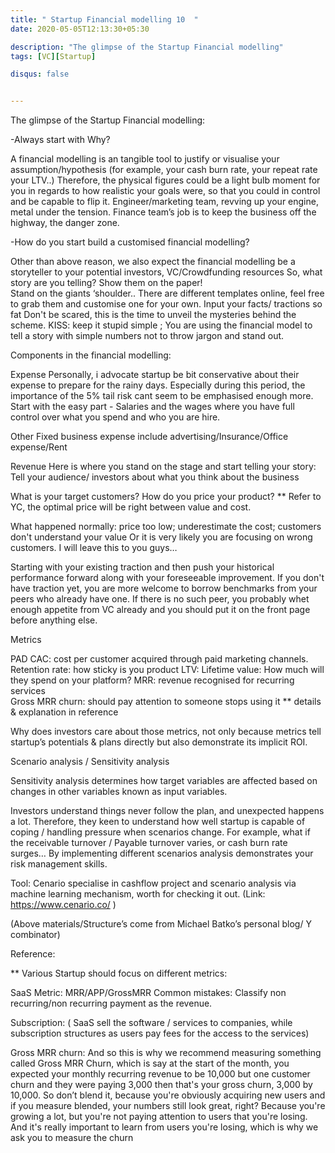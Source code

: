 ```yaml
---
title: " Startup Financial modelling 10  "
date: 2020-05-05T12:13:30+05:30

description: "The glimpse of the Startup Financial modelling"
tags: [VC][Startup]

disqus: false 


---
```


The glimpse of the Startup Financial modelling:



-Always start with Why?

A financial modelling is an tangible tool to justify or visualise your assumption/hypothesis (for example, your cash burn rate, your repeat rate your LTV..)
Therefore, the physical figures could be a light bulb moment for you in regards to how realistic your goals were, so that you could in control and be capable to flip it.
Engineer/marketing team, revving up your engine, metal under the tension. Finance team’s job is to keep the business off the highway, the danger zone.

-How do you start build a customised financial modelling?

Other than above reason, we also expect the financial modelling be a storyteller to your potential investors, VC/Crowdfunding resources
So, what story are you telling? Show them on the paper!  
Stand on the giants ‘shoulder.. There are different templates online, feel free to grab them and customise one for your own.
Input your facts/ tractions so fat
Don't be scared, this is the time to unveil the mysteries behind the scheme. 
KISS: keep it stupid simple ; You are using the financial model to tell a story with simple numbers not to throw jargon and stand out.
 	
 Components in the financial modelling: 

Expense
Personally, i advocate startup be bit conservative about their expense to prepare for the rainy days. Especially during this period, the importance of the 5% tail risk cant seem to be emphasised enough more.
Start with the easy part - Salaries and the wages where you have full control over what you spend and who you are hire.

Other Fixed business expense include advertising/Insurance/Office expense/Rent 

Revenue 
Here is where you stand on the stage and start telling your story:
Tell your audience/ investors about what you think about the business 

What is your target customers? 
How do you price your product? 
** Refer to YC, the optimal price will be right between value and cost.


 What happened normally: price too low; underestimate the cost; customers don't understand your value Or it is very likely you are focusing on wrong customers. 
I will leave this to you guys…

Starting with your existing traction and then push your historical performance forward along with your foreseeable improvement. If you don't have traction yet, you are more welcome to borrow benchmarks from your peers who already have one. If there is no such peer, you probably whet enough appetite from VC already and you should put it on the front page before anything else.


Metrics

PAD CAC: cost per customer acquired through paid marketing channels.
Retention rate: how sticky is you product 
LTV: Lifetime value: How much will they spend on your platform?
MRR: revenue recognised for recurring services  
Gross MRR churn: should pay attention to someone stops using it ** details & explanation in reference

Why does investors care about those metrics, not only because metrics tell startup’s potentials & plans directly but also demonstrate its implicit ROI. 

Scenario analysis / Sensitivity analysis

Sensitivity analysis determines how target variables are affected based on changes in other variables known as input variables.

Investors understand things never follow the plan, and unexpected happens a lot. Therefore, they keen to understand how well startup is capable of coping / handling pressure when scenarios change.  For example, what if the receivable turnover / Payable turnover varies, or cash burn rate surges… By implementing different scenarios analysis demonstrates your risk management skills.

Tool: Cenario specialise in cashflow project and scenario analysis via machine learning mechanism, worth for checking it out. (Link: https://www.cenario.co/ ) 



(Above materials/Structure’s come from Michael Batko’s personal blog/ Y combinator) 

Reference: 

** Various Startup should focus on different metrics:

SaaS
Metric:  MRR/APP/GrossMRR 
Common mistakes: Classify non recurring/non recurring payment as the revenue.

Subscription:  ( SaaS sell the software / services to companies, while subscription structures as users pay fees for the access to the services) 

Gross MRR churn:
And so this is why  we recommend measuring something called Gross MRR Churn, which is say at the start of  the month, you expected your monthly recurring revenue to be 10,000 but one customer churn  and they were paying 3,000 then that's your gross churn, 3,000 by 10,000. So don’t blend it, because you're obviously acquiring new users and if you measure blended, your numbers  still look great, right? Because you're growing a lot, but you're not paying attention to  users that you're losing. And it's really important to learn from users you're losing, which  is why we ask you to measure the churn


